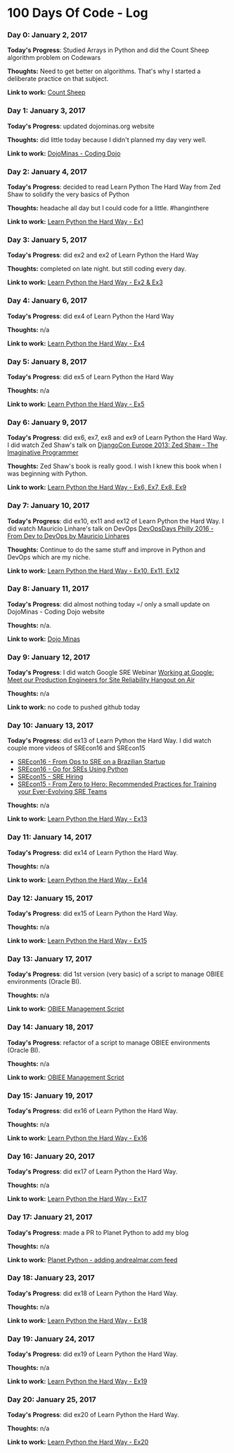 # 100 Days Of Code - Log

### Day 0: January 2, 2017

**Today's Progress**: Studied Arrays in Python and did the Count Sheep algorithm problem on Codewars

**Thoughts:** Need to get better on algorithms. That's why I started a deliberate practice on that subject.

**Link to work:** [Count Sheep](https://github.com/andrealmar/algorithm-practice/blob/master/codewars/count_sheeps.py)

### Day 1: January 3, 2017

**Today's Progress**: updated dojominas.org website

**Thoughts:** did little today because I didn't planned my day very well.

**Link to work:** [DojoMinas - Coding Dojo](http://dojominas.org)

### Day 2: January 4, 2017

**Today's Progress**: decided to read Learn Python The Hard Way from Zed Shaw to solidify the very basics of Python

**Thoughts:** headache all day but I could code for a little. #hanginthere

**Link to work:** [Learn Python the Hard Way - Ex1](https://github.com/andrealmar/learn-python-the-hard-way/tree/master/ex1)

### Day 3: January 5, 2017

**Today's Progress**: did ex2 and ex2 of Learn Python the Hard Way

**Thoughts:** completed on late night. but still coding every day.

**Link to work:** [Learn Python the Hard Way - Ex2 & Ex3](https://github.com/andrealmar/learn-python-the-hard-way)

### Day 4: January 6, 2017

**Today's Progress**: did ex4 of Learn Python the Hard Way

**Thoughts:** n/a

**Link to work:** [Learn Python the Hard Way - Ex4](https://github.com/andrealmar/learn-python-the-hard-way)

### Day 5: January 8, 2017

**Today's Progress**: did ex5 of Learn Python the Hard Way

**Thoughts:** n/a

**Link to work:** [Learn Python the Hard Way - Ex5](https://github.com/andrealmar/learn-python-the-hard-way)

### Day 6: January 9, 2017

**Today's Progress**: did ex6, ex7, ex8 and ex9 of Learn Python the Hard Way. I did watch Zed Shaw's talk on [DjangoCon Europe 2013: Zed Shaw - The Imaginative Programmer](https://www.youtube.com/watch?v=w1-bDwNtG-I)

**Thoughts:** Zed Shaw's book is really good. I wish I knew this book when I was beginning with Python.

**Link to work:** [Learn Python the Hard Way - Ex6, Ex7, Ex8, Ex9](https://github.com/andrealmar/learn-python-the-hard-way)

### Day 7: January 10, 2017

**Today's Progress**: did ex10, ex11 and ex12 of Learn Python the Hard Way. I did watch Mauricio Linhare's talk on DevOps [DevOpsDays Philly 2016 - From Dev to DevOps by Mauricio Linhares](https://www.youtube.com/watch?v=01gS9UKMKb0&t=1837s)

**Thoughts:** Continue to do the same stuff and improve in Python and DevOps which are my niche.

**Link to work:** [Learn Python the Hard Way - Ex10, Ex11, Ex12](https://github.com/andrealmar/learn-python-the-hard-way)

### Day 8: January 11, 2017

**Today's Progress**: did almost nothing today =/ only a small update on DojoMinas - Coding Dojo website

**Thoughts:** n/a.

**Link to work:** [Dojo Minas](http://dojominas.org)

### Day 9: January 12, 2017

**Today's Progress**: I did watch Google SRE Webinar [Working at Google: Meet our Production Engineers for Site Reliability Hangout on Air](https://www.youtube.com/watch?v=bwt6TZjefGM)

**Thoughts:** n/a

**Link to work:** no code to pushed github today

### Day 10: January 13, 2017

**Today's Progress**: did ex13 of Learn Python the Hard Way.
I did watch couple more videos of SREcon16 and SREcon15
- [SREcon16 - From Ops to SRE on a Brazilian Startup](https://www.youtube.com/watch?v=Yrmnc_QjAzM&t=558s)
- [SREcon16 - Go for SREs Using Python](https://www.youtube.com/watch?v=AB3AVikKXII)
- [SREcon15 - SRE Hiring](https://www.youtube.com/watch?v=ucCSRY-KOCI)
- [SREcon15 - From Zero to Hero: Recommended Practices for Training your Ever-Evolving SRE Teams](https://www.youtube.com/watch?v=pE7RLRea0MM)

**Thoughts:** n/a

**Link to work:** [Learn Python the Hard Way - Ex13](https://github.com/andrealmar/learn-python-the-hard-way)

### Day 11: January 14, 2017

**Today's Progress**: did ex14 of Learn Python the Hard Way.

**Thoughts:** n/a

**Link to work:** [Learn Python the Hard Way - Ex14](https://github.com/andrealmar/learn-python-the-hard-way)

### Day 12: January 15, 2017

**Today's Progress**: did ex15 of Learn Python the Hard Way.

**Thoughts:** n/a

**Link to work:** [Learn Python the Hard Way - Ex15](https://github.com/andrealmar/learn-python-the-hard-way)

### Day 13: January 17, 2017

**Today's Progress**: did 1st version (very basic) of a script to manage OBIEE environments (Oracle BI).

**Thoughts:** n/a

**Link to work:** [OBIEE Management Script](https://github.com/andrealmar/scripts)

### Day 14: January 18, 2017

**Today's Progress**: refactor of a script to manage OBIEE environments (Oracle BI).

**Thoughts:** n/a

**Link to work:** [OBIEE Management Script](https://github.com/andrealmar/scripts)

### Day 15: January 19, 2017

**Today's Progress**: did ex16 of Learn Python the Hard Way.

**Thoughts:** n/a

**Link to work:** [Learn Python the Hard Way - Ex16](https://github.com/andrealmar/learn-python-the-hard-way)

### Day 16: January 20, 2017

**Today's Progress**: did ex17 of Learn Python the Hard Way.

**Thoughts:** n/a

**Link to work:** [Learn Python the Hard Way - Ex17](https://github.com/andrealmar/learn-python-the-hard-way)

### Day 17: January 21, 2017

**Today's Progress**: made a PR to Planet Python to add my blog

**Thoughts:** n/a

**Link to work:** [Planet Python - adding andrealmar.com feed](https://github.com/python/planet/pull/194)

### Day 18: January 23, 2017

**Today's Progress**: did ex18 of Learn Python the Hard Way.

**Thoughts:** n/a

**Link to work:** [Learn Python the Hard Way - Ex18](https://github.com/andrealmar/learn-python-the-hard-way)

### Day 19: January 24, 2017

**Today's Progress**: did ex19 of Learn Python the Hard Way.

**Thoughts:** n/a

**Link to work:** [Learn Python the Hard Way - Ex19](https://github.com/andrealmar/learn-python-the-hard-way)

### Day 20: January 25, 2017

**Today's Progress**: did ex20 of Learn Python the Hard Way.

**Thoughts:** n/a

**Link to work:** [Learn Python the Hard Way - Ex20](https://github.com/andrealmar/learn-python-the-hard-way)
